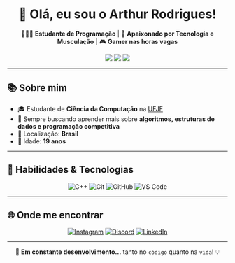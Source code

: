 <h1 align="center">🚀 Olá, eu sou o Arthur Rodrigues! </h1>

<p align="center">
  👨🏻‍💻 <strong>Estudante de Programação</strong> | 💪 <strong>Apaixonado por Tecnologia e Musculação</strong> | 🎮 <strong>Gamer nas horas vagas</strong>
</p>

<p align="center">
  <img src="https://img.shields.io/badge/Idade-19_anos-blue?style=for-the-badge" />
  <img src="https://img.shields.io/badge/Curso-Ciência_da_Computação-orange?style=for-the-badge" />
  <img src="https://img.shields.io/badge/Universidade-UFJF-green?style=for-the-badge" />
</p>

---

## 📚 Sobre mim

- 🎓 Estudante de **Ciência da Computação** na [UFJF](https://www.instagram.com/ufjf/)
- 🧠 Sempre buscando aprender mais sobre **algoritmos, estruturas de dados e programação competitiva**
- 📍  Localização: **Brasil**
- 🧑 Idade: **19 anos**

---

## 🔧 Habilidades & Tecnologias

<div align="center">

![C++](https://img.shields.io/badge/C++-00599C?style=for-the-badge&logo=c%2B%2B&logoColor=white)
![Git](https://img.shields.io/badge/Git-F05033?style=for-the-badge&logo=git&logoColor=white)
![GitHub](https://img.shields.io/badge/GitHub-121011?style=for-the-badge&logo=github&logoColor=white)
![VS Code](https://img.shields.io/badge/VS_Code-007ACC?style=for-the-badge&logo=visual%20studio%20code&logoColor=white)

</div>

---

## 🌐 Onde me encontrar

<div align="center">

[![Instagram](https://img.shields.io/badge/Instagram-%23E4405F.svg?style=for-the-badge&logo=Instagram&logoColor=white)](https://www.instagram.com/arthur.nrodrigues/)
[![Discord](https://img.shields.io/badge/Discord-5865F2?style=for-the-badge&logo=discord&logoColor=white)](https://discord.com/users/709054648136237097)
[![LinkedIn](https://img.shields.io/badge/LinkedIn-0A66C2?style=for-the-badge&logo=linkedin&logoColor=white)](https://linkedin.com/in/seu-perfil)

</div>

---

<p align="center">
  🚧 <strong>Em constante desenvolvimento...</strong> tanto no <code>código</code> quanto na <code>vida</code>! 💡
</p>
